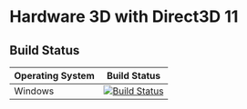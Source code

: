 # Hardware 3D with Direct3D 11

## Build Status

| Operating System | Build Status |
| ----------------------- | --------------- |
| Windows | [![Build Status](https://travis-ci.com/Eclmist/D3D_Fun.svg?branch=master)](https://travis-ci.com/Eclmist/D3D_Fun) |
